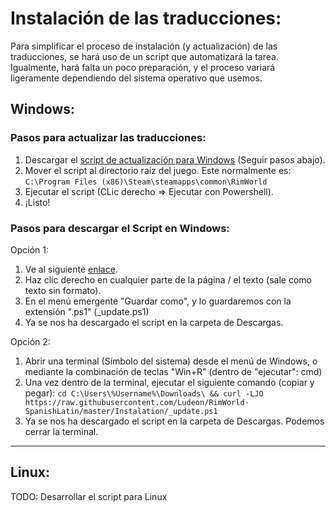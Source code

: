 # Instalación de las traducciones:
Para simplificar el proceso de instalación (y actualización) de las traducciones, se hará uso de un script que automatizará la tarea.
Igualmente, hará falta un poco preparación, y el proceso variará ligeramente dependiendo del sistema operativo que usemos.

## Windows:
### Pasos para actualizar las traducciones:
1. Descargar el [script de actualización para Windows](_update.ps1) (Seguir pasos abajo).
2. Mover el script al directorio raíz del juego. Este normalmente es: `C:\Program Files (x86)\Steam\steamapps\common\RimWorld`
3. Ejecutar el script (CLic derecho => Ejecutar con Powershell).
4. ¡Listo!

### Pasos para descargar el Script en Windows:
Opción 1:
1. Ve al siguiente [enlace](https://raw.githubusercontent.com/Ludeon/RimWorld-SpanishLatin/master/Instalation/_update.ps1).
2. Haz clic derecho en cualquier parte de la página / el texto (sale como texto sin formato).
3. En el menú emergente "Guardar como", y lo guardaremos con la extensión ".ps1" (_update.ps1)
4. Ya se nos ha descargado el script en la carpeta de Descargas.

Opción 2:
1. Abrir una terminal (Símbolo del sistema) desde el menú de Windows, o mediante la combinación de teclas "Win+R" (dentro de "ejecutar": cmd)
3. Una vez dentro de la terminal, ejecutar el siguiente comando (copiar y pegar): `cd C:\Users\%Username%\Downloads\ && curl -LJO https://raw.githubusercontent.com/Ludeon/RimWorld-SpanishLatin/master/Instalation/_update.ps1`
4. Ya se nos ha descargado el script en la carpeta de Descargas. Podemos cerrar la terminal.


---
## Linux:
TODO: Desarrollar el script para Linux
